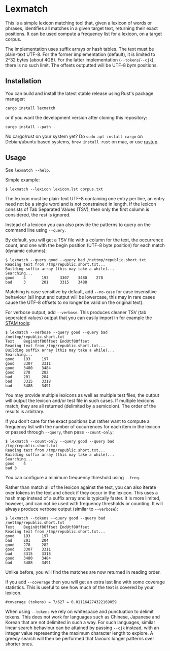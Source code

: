 # Lexmatch

This is a simple lexicon matching tool that, given a lexicon of words or
phrases, identifies all matches in a given target text, returning their exact
positions. It can be used compute a frequency list for a lexicon, on a target
corpus.

The implementation uses suffix arrays or hash tables. The text must be
plain-text UTF-8. For the former implementation (default), it is limited to
2^32 bytes (about 4GB). For the latter implementation (`--tokens`/`--cjk`),
there is no such limit. The offsets outputted will be UTF-8 *byte* positions.


## Installation

You can build and install the latest stable release using Rust's package manager:

```
cargo install lexmatch
```

or if you want the development version after cloning this repository:

```
cargo install --path .
```

No cargo/rust on your system yet? Do ``sudo apt install cargo`` on Debian/ubuntu based systems, ``brew install rust`` on mac, or use [rustup](https://rustup.rs/).

## Usage

See ``lexmatch --help``.

Simple example:

```
$ lexmatch --lexicon lexicon.lst corpus.txt
```

The lexicon must be plain-text UTF-8 containing one entry per line, an entry
need not be a single word and is not constrained in length. If the lexicon
consists of Tab Separated Values (TSV), then only the first column is
considered, the rest is ignored.

Instead of a lexicon you can also provide the patterns to query on the command line using ``--query``.

By default, you will get a TSV file with a column for the text, the occurrence count, and
one with the begin position (UTF-8 byte position) for each match (dynamic columns):

```
$ lexmatch --query good --query bad /nettmp/republic.short.txt 
Reading text from /tmp/republic.short.txt...
Building suffix array (this may take a while)...
Searching...
good    4       193     3307    3480    278
bad     3       201     3315    3488
```

Matching is case sensitive by default, add `--no-case` for case insensitive
behaviour (all input and output will be lowercase, this may in rare cases cause
the UTF-8 offsets to no longer be valid on the original text).

For verbose output, add ``--verbose``. This produces cleaner TSV (tab seperated
values) output that you can easily import in for example the [STAM
tools](https://github.com/annotation/stam-tools):

```
$ lexmatch --verbose --query good --query bad /nettmp/republic.short.txt
Text    BeginUtf8Offset EndUtf8Offset
Reading text from /tmp/republic.short.txt...
Building suffix array (this may take a while)...
Searching...
good    193     197
good    3307    3311
good    3480    3484
good    278     282
bad     201     204
bad     3315    3318
bad     3488    3491
```

You may provide multiple lexicons as well as multiple test files, the output
will output the lexicon and/or test file in such cases. If multiple lexicons match, they are all returned (delimited by a semicolon). The order of the
results is arbitrary.

If you don't care for the exact positions but rather want to compute a
frequency list with the number of occurrences for each item in the lexicon or
passed through ``--query``, then pass ``--count-only``:

```
$ lexmatch --count-only --query good --query bad /tmp/republic.short.txt
Reading text from /tmp/republic.short.txt...
Building suffix array (this may take a while)...
Searching...
good    4
bad	3
```

You can configure a minimum frequency threshold using ``--freq``.

Rather than match all of the lexicon against the text, you can also iterate
over tokens in the text and check if they occur in the lexicon. This uses a
hash map instead of a suffix array and is typically faster. It is more limited,
however, and can not be used with frequency thresholds or counting. It will
always produce verbose output (similar to ``--verbose``):

```
$ lexmatch --tokens --query good --query bad /nettmp/republic.short.txt
Text    BeginUtf8Offset EndUtf8Offset
Reading text from /tmp/republic.short.txt...
good    193     197
bad     201     204
good    278     282
good    3307    3311
bad     3315    3318
good    3480    3484
bad     3488    3491
```

Unlike before, you will find the matches are now returned in reading order.

If you add `--coverage` then you will get an extra last line with some coverage
statistics. This is useful to see how much of the text is covered by your
lexicon.

```
#coverage (tokens) = 7/627 = 0.011164274322169059
```

When using ``--tokens`` we rely on whitespace and punctuation to delimit
tokens. This does not work for languages such as Chinese, Japanese and Korean
that are not delimited in such a way. For such languages, similar linear search
behaviour can be attained by passing ``--cjk`` instead, with an integer value
representing the maximum character length to explore. A greedy search will then
be performed that favours longer patterns over shorter ones.
